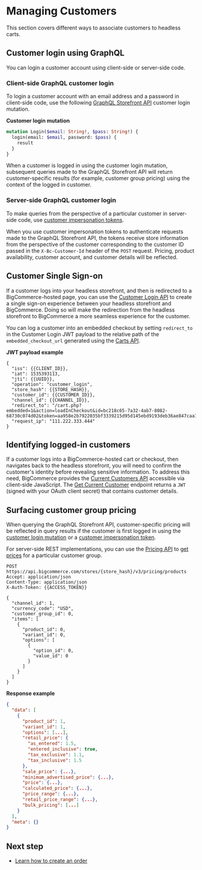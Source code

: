 # Managing Customers



This section covers different ways to associate customers to headless carts.

## Customer login using GraphQL

You can login a customer account using client-side or server-side code.

### Client-side GraphQL customer login

To login a customer account with an email address and a password in client-side code, use the following [GraphQL Storefront API](/api-docs/storefront/graphql/graphql-storefront-api-overview) customer login mutation.

**Customer login mutation**

```graphql
mutation Login($email: String!, $pass: String!) {
  login(email: $email, password: $pass) {
    result
  }
}
```

When a customer is logged in using the customer login mutation, subsequent queries made to the GraphQL Storefront API will return customer-specific results (for example, customer group pricing) using the context of the logged in customer.

### Server-side GraphQL customer login

To make queries from the perspective of a particular customer in server-side code, use [customer impersonation tokens](/api-docs/storefront/graphql/graphql-storefront-api-overview#customer-impersonation-tokens).

When you use customer impersonation tokens to authenticate requests made to the GraphQL Storefront API, the tokens receive store information from the perspective of the customer corresponding to the customer ID passed in the `X-Bc-Customer-Id` header of the `POST` request. Pricing, product availability, customer account, and customer details will be reflected.

## Customer Single Sign-on

If a customer logs into your headless storefront, and then is redirected to a BigCommerce-hosted page, you can use the [Customer Login API](/api-docs/storefront/customer-login-api) to create a single sign-on experience between your headless storefront and BigCommerce. Doing so will make the redirection from the headless storefront to BigCommerce a more seamless experience for the customer.

You can log a customer into an embedded checkout by setting `redirect_to` in the Customer Login JWT payload to the relative path of the `embedded_checkout_url` generated using the [Carts API](/api-reference/store-management/carts).

**JWT payload example**

```
{
  "iss": {{CLIENT_ID}},
  "iat": 1535393113,
  "jti": {{UUID}},
  "operation": "customer_login",
  "store_hash": {{STORE_HASH}},
  "customer_id": {{CUSTOMER_ID}},
  "channel_id": {{CHANNEL_ID}},
  "redirect_to": "/cart.php?embedded=1&action=loadInCheckout&id=bc218c65-7a32-4ab7-8082-68730c074d02&token=aa958e2b7922035bf3339215d95d145ebd9193deb36ae847caa780aa2e003e4b",
  "request_ip": "111.222.333.444"
}
```

## Identifying logged-in customers

If a customer logs into a BigCommerce-hosted cart or checkout, then navigates back to the headless storefront, you will need to confirm the customer's identity before revealing sensitive information.
To address this need, BigCommerce provides the [Current Customers API](/api-docs/storefront/current-customer-api) accessible via client-side JavaScript. The [Get Current Customer](/api-reference/storefront/current-customers/current-customers/getcurrentcustomer) endpoint returns a `JWT` (signed with your OAuth client secret) that contains customer details.

## Surfacing customer group pricing

When querying the GraphQL Storefront API, customer-specific pricing will be reflected in query results if the customer is first logged in using the [customer login mutation](https://next.stoplight.io/bigcommerce/bigcommerce-dev-docs/version%2F1.3/05-headless-customers.md#client-side-graphql-customer-login) or a [customer impersonation token](/api-docs/storefront/graphql/graphql-storefront-api-overview#customer-impersonation-tokens).

For server-side REST implementations, you can use the [Pricing API](/api-reference/store-management/pricing) to [get prices](/api-reference/store-management/pricing/products/get-prices) for a particular customer group.

```
POST https://api.bigcommerce.com/stores/{store_hash}/v3/pricing/products
Accept: application/json
Content-Type: application/json
X-Auth-Token: {{ACCESS_TOKEN}}

{
  "channel_id": 1,
  "currency_code": "USD",
  "customer_group_id": 0,
  "items": [
    {
      "product_id": 0,
      "variant_id": 0,
      "options": [
        {
          "option_id": 0,
          "value_id": 0
        }
      ]
    }
  ]
}
```

**Response example**

```json
{
  "data": [
    {
      "product_id": 1,
      "variant_id": 1,
      "options": [...],
      "retail_price": {
        "as_entered": 1.5,
        "entered_inclusive": true,
        "tax_exclusive": 1.1,
        "tax_inclusive": 1.5
      },
      "sale_price": {...},
      "minimum_advertised_price": {...},
      "price": {...},
      "calculated_price": {...},
      "price_range": {...},
      "retail_price_range": {...},
      "bulk_pricing": [...]
    }
  ],
  "meta": {}
}
```

## Next step

- [Learn how to create an order](/api-docs/storefronts/guide/orders)
